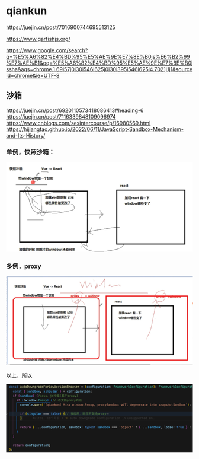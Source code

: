 # qiankun

https://juejin.cn/post/7016900744695513125

https://www.garfishjs.org/

https://www.google.com/search?q=%E5%A6%82%E4%BD%95%E5%AE%9E%E7%8E%B0js%E6%B2%99%E7%AE%B1&oq=%E5%A6%82%E4%BD%95%E5%AE%9E%E7%8E%B0jssha&aqs=chrome.1.69i57j0i30i546i625j0i30i395i546i625l4.7021j1j1&sourceid=chrome&ie=UTF-8

## 沙箱

https://juejin.cn/post/6920110573418086413#heading-6
https://juejin.cn/post/7116339848109096974
https://www.cnblogs.com/sexintercourse/p/16980569.html
https://hijiangtao.github.io/2022/06/11/JavaScript-Sandbox-Mechanism-and-Its-History/

### 单例，快照沙箱：

![](assets/2022-12-16-15-04-16.png)

### 多例，proxy

![](assets/2022-12-16-15-07-21.png)

以上，所以

![](assets/2022-12-16-15-05-27.png)
